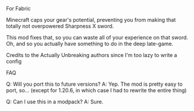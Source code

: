 For Fabric

Minecraft caps your gear's potential, preventing you from making that totally not overpowered Sharpness X sword.

This mod fixes that, so you can waste all of your experience on that sword. Oh, and so you actually have something to do in the deep late-game.

Credits to the Actually Unbreaking authors since I'm too lazy to write a config

FAQ

Q: Will you port this to future versions?
A: Yep. The mod is pretty easy to port, so... (except for 1.20.6, in which case I had to rewrite the entire thing)

Q: Can I use this in a modpack?
A: Sure.
